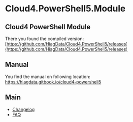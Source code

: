 # Cloud4.PowerShell5.Module

## Cloud4 PowerShell Module

There you found the compiled version: [https://github.com/HiagData/Cloud4.PowerShell5/releases](https://github.com/HiagData/Cloud4.PowerShell5/releases)

## Manual

You find the manual on following location:
https://hiagdata.gitbook.io/cloud4-powershell5

## Main

* [Changelog](main/changelog.md)
* [FAQ](main/faq.md)

